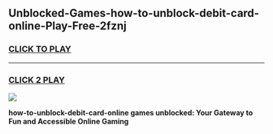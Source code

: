 
## Unblocked-Games-how-to-unblock-debit-card-online-Play-Free-2fznj
<h3>
<a href="https://premium76.site?title=how-to-unblock-debit-card-online&ref=20M">CLICK TO PLAY</a></h3>
<hr>

<h3>
<a href="https://premium76.site?title=how-to-unblock-debit-card-online&ref=20M">CLICK 2 PLAY</a>
  
</h3>

<a href="https://premium76.site?title=how-to-unblock-debit-card-online&ref=19M"><img src="https://clearcache.store/games.png"></a>


**how-to-unblock-debit-card-online games unblocked: Your Gateway to Fun and Accessible Online Gaming**
